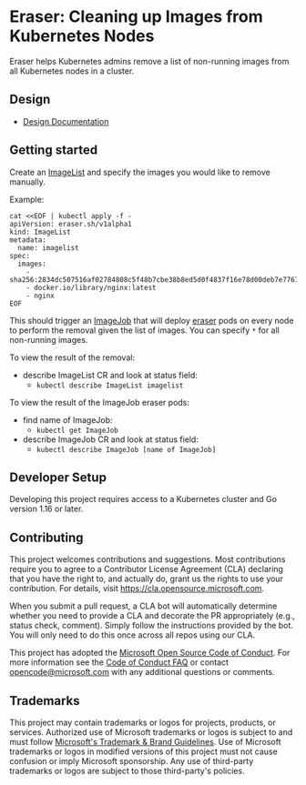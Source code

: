 # Eraser: Cleaning up Images from Kubernetes Nodes

Eraser helps Kubernetes admins remove a list of non-running images from all Kubernetes nodes in a cluster.

## Design
* [Design Documentation](https://docs.google.com/document/d/1Rz1bkZKZSLVMjC_w8WLASPDUjfU80tjV-XWUXZ8vq3I/edit?usp=sharing)

## Getting started

Create an [ImageList](./test/e2e/test-data/eraser_v1alpha1_imagelist.yaml) and specify the images you would like to remove manually.

Example:
```
cat <<EOF | kubectl apply -f -
apiVersion: eraser.sh/v1alpha1
kind: ImageList
metadata:
  name: imagelist
spec:
  images:
    - sha256:2834dc507516af02784808c5f48b7cbe38b8ed5d0f4837f16e78d00deb7e7767
    - docker.io/library/nginx:latest
    - nginx
EOF
```

This should trigger an [ImageJob](api/v1alpha1/imagejob_types.go) that will deploy [eraser](pkg/eraser/eraser.go) pods on every node to perform the removal given the list of images. You can specify `*` for all non-running images.

To view the result of the removal:
* describe ImageList CR and look at status field:
    * `kubectl describe ImageList imagelist`

To view the result of the ImageJob eraser pods:
* find name of ImageJob:
    * `kubectl get ImageJob`
* describe ImageJob CR and look at status field:
    * `kubectl describe ImageJob [name of ImageJob]`

## Developer Setup

Developing this project requires access to a Kubernetes cluster and Go version 1.16 or later.

## Contributing

This project welcomes contributions and suggestions.  Most contributions require you to agree to a
Contributor License Agreement (CLA) declaring that you have the right to, and actually do, grant us
the rights to use your contribution. For details, visit https://cla.opensource.microsoft.com.

When you submit a pull request, a CLA bot will automatically determine whether you need to provide
a CLA and decorate the PR appropriately (e.g., status check, comment). Simply follow the instructions
provided by the bot. You will only need to do this once across all repos using our CLA.

This project has adopted the [Microsoft Open Source Code of Conduct](https://opensource.microsoft.com/codeofconduct/).
For more information see the [Code of Conduct FAQ](https://opensource.microsoft.com/codeofconduct/faq/) or
contact [opencode@microsoft.com](mailto:opencode@microsoft.com) with any additional questions or comments.

## Trademarks

This project may contain trademarks or logos for projects, products, or services. Authorized use of Microsoft
trademarks or logos is subject to and must follow
[Microsoft's Trademark & Brand Guidelines](https://www.microsoft.com/en-us/legal/intellectualproperty/trademarks/usage/general).
Use of Microsoft trademarks or logos in modified versions of this project must not cause confusion or imply Microsoft sponsorship.
Any use of third-party trademarks or logos are subject to those third-party's policies.
